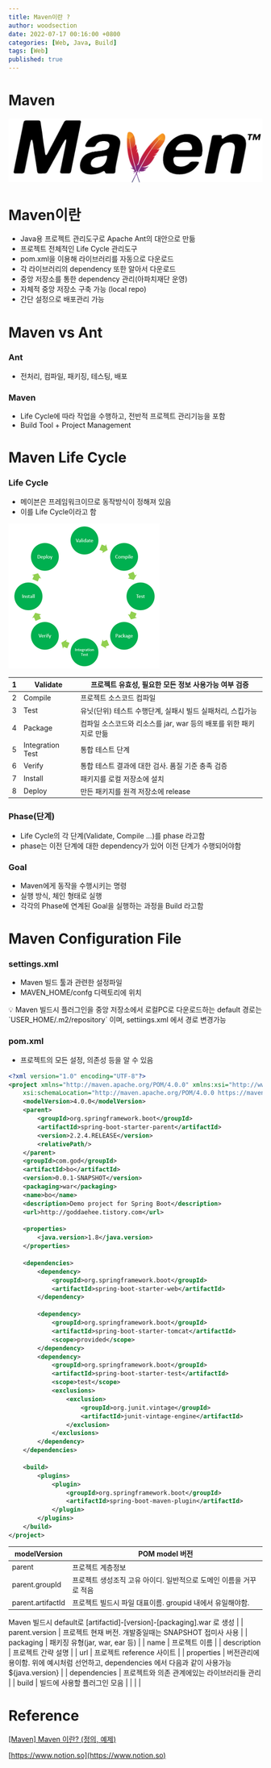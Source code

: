 ```yaml
---
title: Maven이란 ?
author: woodsection
date: 2022-07-17 00:16:00 +0800
categories: [Web, Java, Build]
tags: [Web]
published: true
---
```


# Maven

![Untitled](/assets/img/posts/2022/07/17/maven/Untitled.png)

# Maven이란

- Java용 프로젝트 관리도구로 Apache Ant의 대안으로 만듦
- 프로젝트 전체적인 Life Cycle 관리도구
- pom.xml을 이용해 라이브러리를 자동으로 다운로드
- 각 라이브러리의 dependency 또한 알아서 다운로드
- 중앙 저장소를 통한 dependency 관리(아파치재단 운영)
- 자체적 중앙 저장소 구축 가능 (local repo)
- 간단 설정으로 배포관리 가능

# Maven vs Ant

### Ant

- 전처리, 컴파일, 패키징, 테스팅, 배포

### Maven

- Life Cycle에 따라 작업을 수행하고, 전반적 프로젝트 관리기능을 포함
- Build Tool + Project Management

# Maven Life Cycle

### Life Cycle

- 메이븐은 프레임워크이므로 동작방식이 정해져 있음
- 이를 Life Cycle이라고 함

![Untitled](/assets/img/posts/2022/07/17/maven/Untitled1.png)

| 1 | Validate | 프로젝트 유효성, 필요한 모든 정보 사용가능 여부 검증 |
| --- | --- | --- |
| 2 | Compile | 프로젝트 소스코드 컴파일 |
| 3 | Test | 유닛(단위) 테스트 수행단계, 실패시 빌드 실패처리, 스킵가능 |
| 4 | Package | 컴파일 소스코드와 리소스를 jar, war 등의 배포를 위한 패키지로 만듦 |
| 5 | Integration Test | 통합 테스트 단계 |
| 6 | Verify | 통합 테스트 결과에 대한 검사. 품질 기준 충족 검증 |
| 7 | Install | 패키지를 로컬 저장소에 설치 |
| 8 | Deploy | 만든 패키지를 원격 저장소에 release |

### Phase(단계)

- Life Cycle의 각 단계(Validate, Compile ...)를 phase 라고함
- phase는 이전 단계에 대한 dependency가 있어 이전 단계가 수행되어야함

### Goal

- Maven에게 동작을 수행시키는 명령
- 실행 방식, 체인 형태로 실행
- 각각의 Phase에 연계된 Goal을 실행하는 과정을 Build 라고함

# Maven Configuration File

### settings.xml

- Maven 빌드 툴과 관련한 설정파일
- MAVEN_HOME/confg 디렉토리에 위치

<aside>
💡 Maven 빌드시 플러그인을 중앙 저장소에서 로컬PC로 다운로드하는 default 경로는
`USER_HOME/.m2/repository` 이며, settiings.xml 에서 경로 변경가능

</aside>

### pom.xml

- 프로젝트의 모든 설정, 의존성 등을 알 수 있음

```xml
<?xml version="1.0" encoding="UTF-8"?>
<project xmlns="http://maven.apache.org/POM/4.0.0" xmlns:xsi="http://www.w3.org/2001/XMLSchema-instance"
	xsi:schemaLocation="http://maven.apache.org/POM/4.0.0 https://maven.apache.org/xsd/maven-4.0.0.xsd">
	<modelVersion>4.0.0</modelVersion>
	<parent>
		<groupId>org.springframework.boot</groupId>
		<artifactId>spring-boot-starter-parent</artifactId>
		<version>2.2.4.RELEASE</version>
		<relativePath/>
	</parent>
	<groupId>com.god</groupId> 
	<artifactId>bo</artifactId>
	<version>0.0.1-SNAPSHOT</version>
	<packaging>war</packaging>
	<name>bo</name>
	<description>Demo project for Spring Boot</description>
	<url>http://goddaehee.tistory.com</url>

	<properties>
		<java.version>1.8</java.version>
	</properties>

	<dependencies>
		<dependency>
			<groupId>org.springframework.boot</groupId>
			<artifactId>spring-boot-starter-web</artifactId>
		</dependency>

		<dependency>
			<groupId>org.springframework.boot</groupId>
			<artifactId>spring-boot-starter-tomcat</artifactId>
			<scope>provided</scope>
		</dependency>
		<dependency>
			<groupId>org.springframework.boot</groupId>
			<artifactId>spring-boot-starter-test</artifactId>
			<scope>test</scope>
			<exclusions>
				<exclusion>
					<groupId>org.junit.vintage</groupId>
					<artifactId>junit-vintage-engine</artifactId>
				</exclusion>
			</exclusions>
		</dependency>
	</dependencies>

	<build>
		<plugins>
			<plugin>
				<groupId>org.springframework.boot</groupId>
				<artifactId>spring-boot-maven-plugin</artifactId>
			</plugin>
		</plugins>
	</build>
</project>
```

| modelVersion | POM model 버전 |
| --- | --- |
| parent | 프로젝트 계층정보 |
| parent.groupId | 프로젝트 생성조직 고유 아이디. 일반적으로 도메인 이름을 거꾸로 적음 |
| parent.artifactId | 프로젝트 빌드시 파일 대표이름. groupid 내에서 유일해야함. 
Maven 빌드시 default로 
[artifactid]-[version]-[packaging].war 로 생성 |
| parent.version | 프로젝트 현재 버전. 개발중일때는 SNAPSHOT 접미사 사용 |
| packaging | 패키징 유형(jar, war, ear 등) |
| name | 프로젝트 이름 |
| description | 프로젝트 간략 설명 |
| url | 프로젝트 reference 사이트 |
| properties | 버전관리에 용이함. 위에 예시처럼 선언하고, dependencies 에서 다음과 같이 사용가능
<version>${java.version}</version> |
| dependencies | 프로젝트와 의존 관계에있는 라이브러리들 관리 |
| build | 빌드에 사용할 플러그인 모음 |
|  |  |

# Reference

[](https://www.baeldung.com/maven-integration-test)

[[Maven] Maven 이란? (정의, 예제)](https://goddaehee.tistory.com/199)

[https://www.notion.so](https://www.notion.so)
